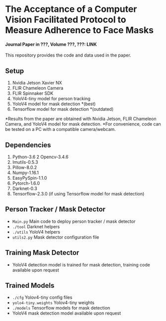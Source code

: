 # The Acceptance of a Computer Vision Facilitated Protocol to Measure Adherence to Face Masks

#### Journal Paper in ???, Volume ???, ???: LINK ####

This repository provides the code and data used in the paper.

## Setup
1. Nvidia Jetson Xavier NX
2. FLIR Chameleon Camera
3. FLIR Spinnaker SDK
4. YoloV4-tiny model for person tracking
5. YoloV4 model for mask detection *(best)
6. Tensorflow model for mask detection *(outdated) 

*Results from the paper are obtained with Nvidia Jetson, FLIR Chameleon Camera, and YoloV4 model for mask detection. 
*For convenience, code can be tested on a PC with a compatible camera/webcam.

## Dependencies
1. Python-3.6
2  Opencv-3.4.6
3. Imutils-0.5.3
4. Pillow-8.0.2
5. Numpy-1.16.1
6. EasyPySpin-1.1.0
8. Pytorch-1.6.0
9. Darknet-0.3 
10. Tensorflow-2.3.0 (if using Tensorflow model for mask detection)

## Person Tracker / Mask Detector 

* ```Main.py```             Main code to deploy person tracker / mask detector
* ```./tool```              Darknet helpers
* ```./utils```             YoloV4 helpers
* ```utils2.py```           Mask detector configuration file

## Training Mask Detector

* YoloV4 detection model is trained for mask detection, training code available upon request

## Trained Models 
* ```./cfg```               Yolov4-tiny config files
* ```yolo4-tiny.weights```  Yolov4-tiny weights
* ```./models```            Tensorflow models for mask detection  
* YoloV4 mask detection model available upon request
